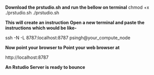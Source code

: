 **Download the prstudio.sh and run the bellow on terminal**
chmod +x ./prstudio.sh
./prstudio.sh

**This will create an instruction**
**Open a new terminal and paste the instructions which would be like-**

ssh -N -L 8787:localhost:8787 psingh@your_compute_node

**Now point your browser to Point your web browser at**

http://localhost:8787

**An Rstudio Server is ready to bounce**


